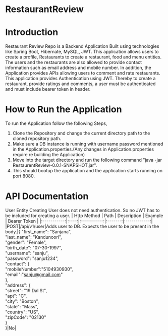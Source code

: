 # RestaurantReview

# Introduction
Restaurant Review Repo is a Backend Application Built using technologies like Spring Boot, Hibernate, MySQL, JWT. This application allows users to create a profile, Restaurants to create a restaurant, food and menu entities. The users and the restaurants are also allowed to provide contact information such as email address and mobile number. In addition, the Application provides APIs allowing users to comment and rate restaurants. This application provides Authentication using JWT. Thereby to create a restaurant, provide ratings and comments, a user must be authenticated and must include bearer token in header.

# How to Run the Application
To run the Application follow the following Steps,
1. Clone the Repository and change the current directory path to the cloned repository path.
2. Make sure a DB instance is running with username password mentioned in the Application.properties.(Any changes in Application.properties require re building the Application)
3. Move into the target directory and run the following command "java -jar RestaurentReview-0.0.1-SNAPSHOT.jar".
4. This should bootup the application and the application starts running on port 8080.

# API Documentation
User Entity
Creating User does not need authentication. So no JWT has to be included for creating a user.
| Http Method | Path | Description | Example | Bearer Token |
|:-----------:|:----:|:-----------:|:-------:|:------------:|
|POST|/api/v1/user|Adds user to DB. Expects the user to be present in the body.|{ "first_name": "Sanjana",<br/> "last_name": "Kandunoori",<br/>"gender": "Female",<br/>"birth_date": "07-30-1997",<br/>"username": "sanju",<br/>"password": "sanju1234",<br/>"contact": {<br/>"mobileNumber":"5104930930",<br/>"email":"sanju@gmail.com"<br/>},<br/>"address": {<br/>"street": "19 Dal St",<br/>"apt": "C",<br/>"city": "Boston",<br/>"state": "Mass",<br/>"country": "US",<br/>"zipCode": "02130"<br/>}<br/>}|No|


